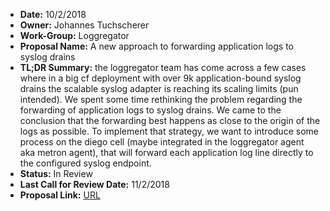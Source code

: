 
- **Date:** 10/2/2018
- **Owner:** Johannes Tuchscherer
- **Work-Group:** Loggregator 
- **Proposal Name:** A new approach to forwarding application logs to syslog drains    
- **TL;DR Summary:** the loggregator team has come across a few cases where in a big cf deployment with over 9k application-bound syslog drains the scalable syslog adapter is reaching its scaling limits (pun intended). 
We spent some time rethinking the problem regarding the forwarding of application logs to syslog drains. We came to the conclusion that the forwarding best happens as close to the origin of the logs as possible. To implement that strategy, we want to introduce some process on the diego cell (maybe integrated in the loggregator agent aka metron agent), that will forward each application log line directly to the configured syslog endpoint. 
- **Status:** In Review
- **Last Call for Review Date:** 11/2/2018 
- **Proposal Link:** [URL](https://docs.google.com/document/d/1ufwv33XEDpSLTjEYDnjQKC3KZ-igVn4WQE3o_SJmtYM/edit?usp=sharing)

